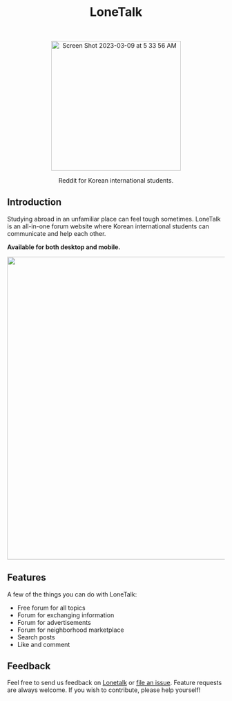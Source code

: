 <h1 align="center"> LoneTalk </h1> <br>
<p align="center">
  <a href="https://lonetalk.com/">
<img width="300" alt="Screen Shot 2023-03-09 at 5 33 56 AM" src="https://user-images.githubusercontent.com/55467050/223999461-ae3b3ec9-cf5c-4b34-9705-846512bb8469.png">
  </a>
</p>

<p align="center">
  Reddit for Korean international students.
</p>

## Introduction

Studying abroad in an unfamiliar place can feel tough sometimes. LoneTalk is an all-in-one forum website where Korean international students can communicate and help each other.

**Available for both desktop and mobile.**

<p align="center">
  <img src = "https://user-images.githubusercontent.com/55467050/224002912-2b62b7ca-7b80-4a9b-b0fc-1fa26d3117b7.png" width=700>
</p>

## Features

A few of the things you can do with LoneTalk:

* Free forum for all topics
* Forum for exchanging information
* Forum for advertisements
* Forum for neighborhood marketplace
* Search posts
* Like and comment

## Feedback

Feel free to send us feedback on [Lonetalk](mailto:minseok30086@gmail.com) or [file an issue](https://github.com/mslee300/lonetalk/issues). Feature requests are always welcome. If you wish to contribute, please help yourself!

